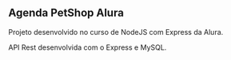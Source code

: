 ## Agenda PetShop Alura

Projeto desenvolvido no curso de NodeJS com Express da Alura.

API Rest desenvolvida com o Express e MySQL.
